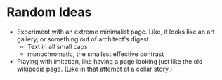 # Random Ideas

- Experiment with an extreme minimalist page. Like, it looks like an art gallery, or something out of architect's digest. 
	- Text in all small caps 
	- monochromatic, the smallest effective contrast
- Playing with imitation, like having a page looking just like the old wikipedia page. (Like in that attempt at a collar story.)
